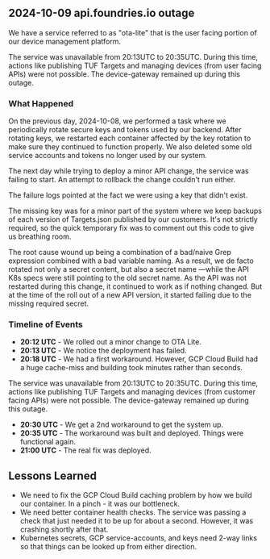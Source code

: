## 2024-10-09 api.foundries.io outage

We have a service referred to as "ota-lite" that is the user facing portion
of our device management platform.

The service was unavailable from 20:13UTC to 20:35UTC. During this time, actions
like publishing TUF Targets and managing devices (from user facing APIs)
were not possible. The device-gateway remained up during this outage.

### What Happened

On the previous day, 2024-10-08, we performed a task where we periodically
rotate secure keys and tokens used by our backend. After rotating keys, we
restarted each container affected by the key rotation to make sure they
continued to function properly. We also deleted some old service accounts
and tokens no longer used by our system.

The next day while trying to deploy a minor API change, the service was failing to start.
An attempt to rollback the change couldn't run either.

The failure logs pointed at the fact we were using a key that didn't exist.

The missing key was for a minor part of the system where we keep backups of
each version of Targets.json published by our customers. It's not strictly required,
so the quick temporary fix was to comment out this code to give us breathing room.

The root cause wound up being a combination of a bad/naive Grep expression combined with a bad variable naming.
As a result, we de facto rotated not only a secret content, but also a secret name —while the API K8s specs were still pointing to the old secret name.
As the API was not restarted during this change, it continued to work as if nothing changed.
But at the time of the roll out of a new API version, it started failing due to the missing required secret.

### Timeline of Events

* **20:12 UTC** - We rolled out a minor change to OTA Lite.
* **20:13 UTC** - We notice the deployment has failed.
* **20:18 UTC** - We had a first workaround. However, GCP Cloud Build had a huge cache-miss and building took minutes rather than seconds.

The service was unavailable from 20:13UTC to 20:35UTC. During this time, actions
like publishing TUF Targets and managing devices (from customer facing APIs)
were not possible. The device-gateway remained up during this outage.
* **20:30 UTC** - We get a 2nd workaround to get the system up.
* **20:35 UTC** - The workaround was built and deployed. Things were functional again.
* **21:00 UTC** - The real fix was deployed.

## Lessons Learned

* We need to fix the GCP Cloud Build caching problem by how we build our container. In a pinch - it was our bottleneck.
* We need better container health checks. The service was passing a check that just needed it to be up for about a second. However, it was crashing shortly after that.
* Kubernetes secrets, GCP service-accounts, and keys need 2-way links so that things can be looked up from either direction.
